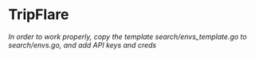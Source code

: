 # TripFlare

*In order to work properly, copy the template search/envs_template.go to search/envs.go, and add API keys and creds*

